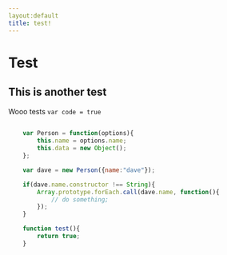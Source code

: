 ```yaml
---
layout:default
title: test!
---
```


# Test
## This is another test

Wooo tests `var code = true`

```javascript
    
    var Person = function(options){
        this.name = options.name;
        this.data = new Object();
    };

    var dave = new Person({name:"dave"});

    if(dave.name.constructor !== String){
        Array.prototype.forEach.call(dave.name, function(){
            // do something; 
        });
    }

    function test(){
        return true; 
    }

```

